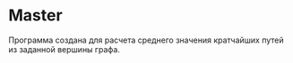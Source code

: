 # Master
Программа создана для расчета среднего значения кратчайших путей из заданной вершины графа.
